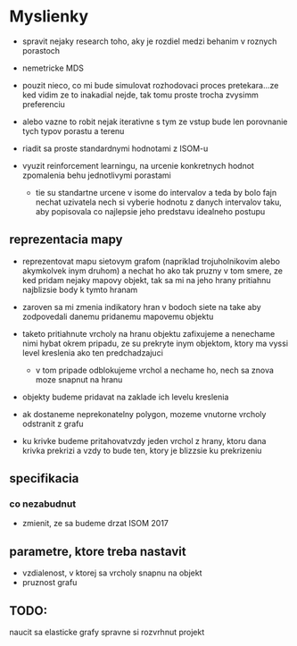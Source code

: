 # Myslienky

- spravit nejaky research toho, aky je rozdiel medzi behanim v roznych porastoch
- nemetricke MDS
- pouzit nieco, co mi bude simulovat rozhodovaci proces pretekara...ze ked vidim ze to inakadial nejde, tak tomu proste trocha zvysimm preferenciu
- alebo vazne to robit nejak iterativne s tym ze vstup bude len porovnanie tych typov porastu a terenu
- riadit sa proste standardnymi hodnotami z ISOM-u

- vyuzit reinforcement learningu, na urcenie konkretnych hodnot zpomalenia behu jednotlivymi porastami
  - tie su standartne urcene v isome do intervalov a teda by bolo fajn nechat uzivatela nech si vyberie hodnotu z danych intervalov taku, aby popisovala co najlepsie jeho predstavu idealneho postupu

## reprezentacia mapy

- reprezentovat mapu sietovym grafom (napriklad trojuholnikovim alebo akymkolvek inym druhom) a nechat ho ako tak pruzny v tom smere, ze ked pridam nejaky mapovy objekt, tak sa mi na jeho hrany pritiahnu najblizsie body k tymto hranam
- zaroven sa mi zmenia indikatory hran v bodoch siete na take aby zodpovedali danemu pridanemu mapovemu objektu
- taketo pritiahnute vrcholy na hranu objektu zafixujeme a nenechame nimi hybat okrem pripadu, ze su prekryte inym objektom, ktory ma vyssi level kreslenia ako ten predchadzajuci
  - v tom pripade odblokujeme vrchol a nechame ho, nech sa znova moze snapnut na hranu
- objekty budeme pridavat na zaklade ich levelu kreslenia
- ak dostaneme neprekonatelny polygon, mozeme vnutorne vrcholy odstranit z grafu

- ku krivke budeme pritahovatvzdy jeden vrchol z hrany, ktoru dana krivka prekrizi a vzdy to bude ten, ktory je blizzsie ku prekrizeniu

## specifikacia

### co nezabudnut

- zmienit, ze sa budeme drzat ISOM 2017

## parametre, ktore treba nastavit

- vzdialenost, v ktorej sa vrcholy snapnu na objekt
- pruznost grafu



## TODO:

naucit sa elasticke grafy
spravne si rozvrhnut projekt